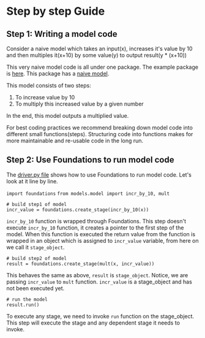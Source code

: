 # Step by step Guide

## Step 1: Writing a model code

Consider a naive model which takes an input(x), increases it's value by 10 and then multiples it(x+10) by some value(y) to output result(y * (x+10))

This very naive model code is all under one package.
The example package is [here](sample_code).
This package has a [naive model](sample_code/model.py).

This model consists of two steps:
1. To increase value by 10
2. To multiply this increased value by a given number

In the end, this model outputs a multiplied value.

For best coding practices we recommend breaking down model code into different small functions(steps). Structuring code into functions makes for more maintainable and re-usable code in the long run.

## Step 2: Use Foundations to run model code

The [driver.py file](sample_code/driver.py) shows how to use Foundations to run model code. Let's look at it line by line.

```import foundations```
```from models.model import incr_by_10, mult```

```
# build step1 of model
incr_value = foundations.create_stage(incr_by_10(x))
```
`incr_by_10` function is wrapped through Foundations. This step doesn't execute `incr_by_10` function, it creates a pointer to the first step of the model. When this function is executed the return value from the function is wrapped in an object which is assigned to `incr_value` variable, from here on we call it `stage_object`.

```
# build step2 of model
result = foundations.create_stage(mult(x, incr_value))
```
This behaves the same as above, `result` is `stage_object`. Notice, we are passing `incr_value` to `mult` function. `incr_value` is a stage_object and has not been executed yet.

```
# run the model
result.run()
```
To execute any stage, we need to invoke `run` function on the stage_object. This step will execute the stage and any dependent stage it needs to invoke.

